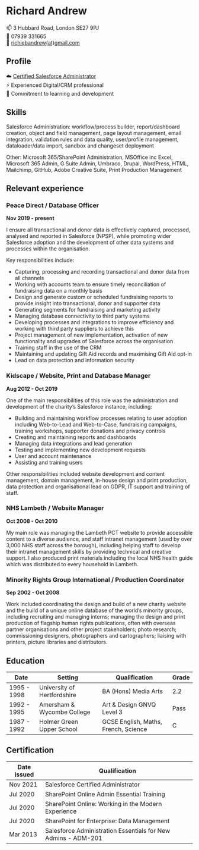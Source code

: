 # Richard Andrew

📫 3 Hubbard Road, London SE27 9PJ  
🤙 07939 331665  
📨 [richiebandrew(at)gmail.com](mailto:richiebandrew@gmail.com)

## Profile

☁️ [Certified Salesforce Administrator](https://trailblazer.me/id/randrew8)  
⚡ Experienced Digital/CRM professional  
🌱 Commitment to learning and development

## Skills

Salesforce Administration: workflow/process builder, report/dashboard creation, object and field management, page layout management, email integration, validation rules and data quality, user/profile management, dataloader/data import, sandbox and changeset deployment

Other: Microsoft 365/SharePoint Administration, MSOffice inc Excel, Microsoft 365 Admin, G Suite Admin, Umbraco, Drupal, WordPress, HTML, Mailchimp, GitHub, Adobe Creative Suite, Print Production Management

## Relevant experience

### Peace Direct / Database Officer

**Nov 2019 - present**

I ensure all transactional and donor data is effectively captured, processed, analysed and reported in Salesforce (NPSP), while promoting wider Salesforce adoption and the development of other data systems and processes within the organisation.

Key responsibilities include:

* Capturing, processing and recording transactional and donor data from all channels
* Working with accounts team to ensure timely reconciliation of fundraising data on a monthly basis
* Design and generate custom or scheduled fundraising reports to provide insight into transactional, donor and supporter data
* Generating segments for fundraising and marketing activity
* Managing database connectivity to third party systems
* Developing processes and integrations to improve efficiency and working with third party suppliers to achieve this
* Project management of new implementation, activation of new functionality and upgrades of Salesforce across the organisation
* Training staff in the use of the CRM
* Maintaining and updating Gift Aid records and maximising Gift Aid opt-in
* Lead on data protection and information security

### Kidscape / Website, Print and Database Manager

**Aug 2012 - Oct 2019**

One of the main responsibilities of this role was the administration and development of the charity’s Salesforce instance, including:

* Building and maintaining workflow processes relating to user adoption including Web-to-Lead and Web-to-Case, fundraising campaigns, training workshops, supporter donations and privacy controls
* Creating and maintaining reports and dashboards
* Managing data integrations and lead generation
* Testing and implementing new development requests
* User and account maintenance
* Assisting and training users

Other responsibilities included website development and content management, domain management, in-house design and print production, data protection and organisational lead on GDPR, IT support and training of staff. 

### NHS Lambeth / Website Manager

**Oct 2008 - Oct 2010**

My main role was managing the Lambeth PCT website to provide accessible content to a diverse audience, and staff intranet management (used by over 3,000 NHS staff across the borough), including helping staff to develop their intranet management skills by providing technical and creative support. I also produced print materials including the local NHS health guide which was distributed to every household in Lambeth. 

### Minority Rights Group International / Production Coordinator

**Sep 2002 - Oct 2008**

Work included coordinating the design and build of a new charity website and the build of a unique online database of the world’s minority groups, including recruiting and managing interns; managing the design and print production of flagship human rights publications, often with overseas partner organisations and other project stakeholders; photo research; commissioning designers, photographers and cartographers; liaising with printers, picture libraries and distributors.

## Education

| Date | Setting | Qualification | Grade |
| --------- | --------- | --------- | --------- |
| 1995 - 1998 | University of Hertfordshire | BA (Hons) Media Arts | 2.2 |
| 1992 - 1995 | Amersham & Wycombe College | Art & Design GNVQ Level 3 | Pass |
| 1987 - 1992 | Holmer Green Upper School | GCSE English, Maths, French, Science | C |

## Certification

| Date issued | Qualification |
| --------- | --------- |
| Nov 2021 | Salesforce Certified Administrator |
| Jul 2020 | SharePoint Online Admin Essential Training |
| Jul 2020 | SharePoint Online: Working in the Modern Experience |
| Jul 2020 | SharePoint for Enterprise: Data Management |
| Mar 2013 | Salesforce Administration Essentials for New Admins - ADM-201 |
